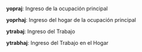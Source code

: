
**yopraj**: Ingreso de la
ocupación principal

**yoprhaj**: Ingreso del hogar
de la ocupación
principal

**ytrabaj**: Ingreso del
Trabajo

**ytrabhaj**: Ingreso del
Trabajo en el
Hogar


